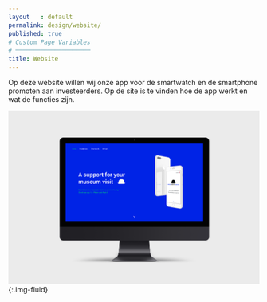 ```yaml
---
layout   : default
permalink: design/website/
published: true
# Custom Page Variables
# ─────────────────────
title: Website
---
```

Op deze website willen wij onze app voor de smartwatch en de smartphone promoten aan investeerders. Op de site is te vinden hoe de app werkt en wat de functies zijn. 

![iMac Mockup](../../assets/img/imac.png){:.img-fluid}  
